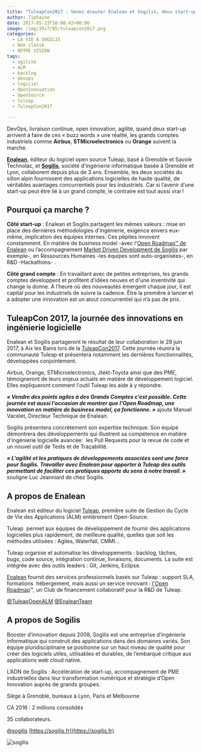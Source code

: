 ```yaml
---
title: "TuleapCon2017 : Venez écouter Enalean et Sogilis, deux start-up de la «French Tech in the Alps» qui séduisent les grands groupes"
author: Tiphaine
date: 2017-05-23T10:08:42+00:00
image: /img/2017/05/tuleapcon2017.png
categories:
  - LA VIE À SOGILIS
  - Non classé
  - NOTRE VISION
tags:
  - agilité
  - ALM
  - backlog
  - devops
  - logiciel
  - OpenInnovation
  - OpenSource
  - tuleap
  - TuleapCon2017

---
```

DevOps, livraison continue, open innovation, agilité, quand deux start-up arrivent à faire de ces « buzz words » une réalité, les grands comptes industriels comme **Airbus**, **STMicroelectronics** ou **Orange** suivent la marche.

[**Enalean**][1], éditeur du logiciel open source Tuleap, basé à Grenoble et Savoie Technolac, et [**Sogilis**][2], société d'ingénierie informatique basée à Grenoble et Lyon, collaborent depuis plus de 3 ans. Ensemble, les deux sociétés du sillon alpin fournissent des applications logicielles de haute qualité, de véritables avantages concurrentiels pour les industriels. Car si l’avenir d’une start-up peut être lié à un grand compte, le contraire est tout aussi vrai !

## Pourquoi ça marche ?

**Côté start-up** : Enalean et Sogilis partagent les mêmes valeurs : mise en place des dernières méthodologies d'ingénierie, exigence envers eux-même, implication des équipes internes. Ces pépites innovent constamment. En matière de business model -avec l'[Open Roadmap™ de Enalean](https://blog.enalean.com/open-roadmap-enalean-comment-ca-marche/) ou l’accompagnement [Market Driven Development de Sogilis](https://sogilis.com/purpose.html) par exemple-, en Ressources Humaines -les équipes sont auto-organisées-, en R&D -Hackathons- .

**Côté grand compte** : En travaillant avec de petites entreprises, les grands comptes développent et profitent d'idées neuves et d'une inventivité qui change la donne. À l’heure où des nouveautés émergent chaque jour, il est capital pour les industriels de suivre la cadence. Être la première à lancer et à adopter une innovation est un atout concurrentiel qui n’a pas de prix.

## TuleapCon 2017, la journée des innovations en ingénierie logicielle

Enalean et Sogilis partageront le résultat de leur collaboration le 29 juin 2017, à Aix les Bains lors de la [TuleapCon2017](https://tuleapcon.tuleap.org/). Cette journée réunira la communauté Tuleap et présentera notamment les dernières fonctionnalités, développées conjointement.

Airbus, Orange, STMicroelectronics, Jtekt-Toyota ainsi que des PME, témoigneront de leurs enjeux actuels en matière de développement logiciel. Elles expliqueront comment l'outil Tuleap les aide à y répondre.

**_« Vendre des points agiles à des Grands Comptes c'est possible. Cette journée est aussi l'occasion de montrer que l'Open Roadmap, une innovation en matière de business model, ça fonctionne. »_** ajoute Manuel Vacelet, Directeur Technique de Enalean.

Sogilis présentera concrètement son expertise technique. Son équipe démontrera des développements qui illustrent sa compétence en matière d'ingénierie logicielle avancée:  les Pull Requests pour la revue de code et un nouvel outil de Tests et de Traçabilité.

**_« L'agilité et les pratiques de développements associées sont une force pour Sogilis. Travailler avec Enalean pour apporter à Tuleap des outils permettant de faciliter ces pratiques apporte du sens à notre travail. »_** souligne Luc Jeanniard de chez Sogilis.

## A propos de Enalean

Enalean est éditeur du logiciel [Tuleap](https://www.enalean.com/fr/tuleap), première suite de Gestion du Cycle de Vie des Applications (ALM) entièrement Open-Source.

Tuleap  permet aux équipes de développement de fournir des applications logicielles plus rapidement, de meilleure qualité, quelles que soit les méthodes utilisées : Agiles, Waterfall, CMMI...

Tuleap organise et automatise les développements : backlog, tâches, bugs, code source, intégration continue, livraisons, documents. La suite est intégrée avec des outils leaders : Git, Jenkins, Eclipse.

[Enalean](https://www.enalean.com/) fournit des services professionnels basés sur Tuleap : support SLA, formations  hébergement, mais aussi un service innovant : [l'Open Roadmap](https://www.tuleap.org/pricing/other-services/open-roadmap/)™, un Club de financement collaboratif pour la R&D de Tuleap.

[@TuleapOpenALM](https://twitter.com/TuleapOpenALM)
[@EnaleanTeam](https://twitter.com/EnaleanTeam)

## A propos de Sogilis

Booster d’innovation depuis 2008, Sogilis est une entreprise d’ingénierie informatique qui construit des applications dans des domaines variés. Son équipe pluridisciplinaire se positionne sur un haut niveau de qualité pour créer des logiciels utiles, utilisables et durables, de l’embarqué critique aux applications web cloud native.

L’ADN de Sogilis : Accélération de start-up, accompagnement de PME industrielles dans leur transformation numérique et stratégie d’Open Innovation auprès de grands groupes.

Siège à Grenoble, bureaux à Lyon, Paris et Melbourne

CA 2016 : 2 millions consolidés

35 collaborateurs.

[@sogilis](https://twitter.com/Sogilis)
[https://sogilis.fr](https://sogilis.fr)

![sogilis](/img/2017/05/Sogilis-Christophe-Levet-Photographe-7461-1024x615.jpg)

[1]: https://www.enalean.com/
[2]: http://sogilis.com/
